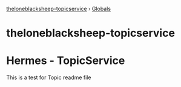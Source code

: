 [theloneblacksheep-topicservice](README.md) › [Globals](globals.md)

# theloneblacksheep-topicservice

# Hermes - TopicService
This is a test for Topic readme file
